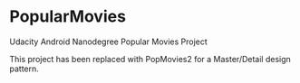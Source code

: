 # PopularMovies
Udacity Android Nanodegree Popular Movies Project

This project has been replaced with PopMovies2 for a Master/Detail design pattern.
